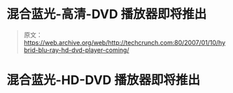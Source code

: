 # 混合蓝光-高清-DVD 播放器即将推出

> 原文：<https://web.archive.org/web/http://techcrunch.com:80/2007/01/10/hybrid-blu-ray-hd-dvd-player-coming/>

# 混合蓝光-HD-DVD 播放器即将推出